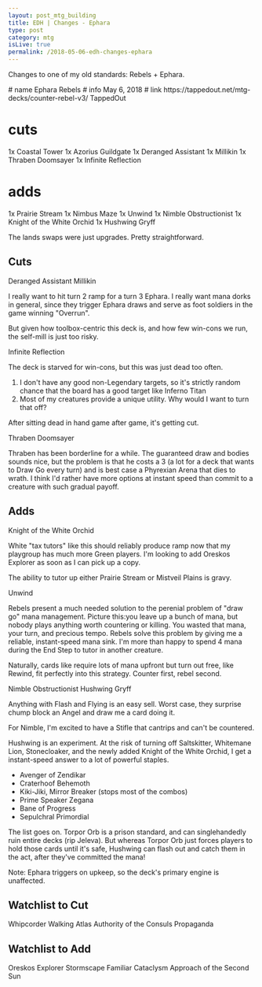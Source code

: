 ```yaml
---
layout: post_mtg_building
title: EDH | Changes - Ephara
type: post
category: mtg
isLive: true
permalink: /2018-05-06-edh-changes-ephara
---
```


Changes to one of my old standards: <auto-card name="Ramosian Captain">Rebels</auto-card> + <auto-card name="Ephara, God of the Polis">Ephara</auto-card>.

<auto-card-list-diff>
  # name Ephara Rebels
  # info May 6, 2018
  # link https://tappedout.net/mtg-decks/counter-rebel-v3/ TappedOut

  # cuts
  1x Coastal Tower
  1x Azorius Guildgate
  1x Deranged Assistant
  1x Millikin
  1x Thraben Doomsayer
  1x Infinite Reflection

  # adds
  1x Prairie Stream
  1x Nimbus Maze
  1x Unwind
  1x Nimble Obstructionist
  1x Knight of the White Orchid
  1x Hushwing Gryff
</auto-card-list-diff>

The lands swaps were just upgrades. Pretty straightforward.

## Cuts

<div class="center">
  <auto-card-image>Deranged Assistant</auto-card-image>
  <auto-card-image>Millikin</auto-card-image>
</div>

I really want to hit turn 2 ramp for a turn 3 Ephara. I really want mana dorks in general, since they trigger Ephara draws and serve as foot soldiers in the game winning "Overrun".

But given how toolbox-centric this deck is, and how few win-cons we run, the self-mill is just too risky.

<div class="center">
  <auto-card-image>Infinite Reflection</auto-card-image>
</div>

The deck is starved for win-cons, but this was just dead too often.

1. I don't have any good non-Legendary targets, so it's strictly random chance that the board has a good target like <auto-card>Inferno Titan</auto-card>
2. Most of my creatures provide a unique utility. Why would I want to turn that off?

After sitting dead in hand game after game, it's getting cut.

<div class="center">
  <auto-card-image>Thraben Doomsayer</auto-card-image>
</div>

Thraben has been borderline for a while. The guaranteed draw and bodies sounds nice, but the problem is that he costs a 3 (a lot for a deck that wants to Draw Go every turn) and is best case a Phyrexian Arena that dies to wrath. I think I'd rather have more options at instant speed than commit to a creature with such gradual payoff.

## Adds

<div class="center">
  <auto-card-image>Knight of the White Orchid</auto-card-image>
</div>

White "tax tutors" like this should reliably produce ramp now that my playgroup has much more Green players. I'm looking to add <auto-card>Oreskos Explorer</auto-card> as soon as I can pick up a copy.

The ability to tutor up either <auto-card>Prairie Stream</auto-card> or <auto-card>Mistveil Plains</auto-card> is gravy.

<div class="center">
  <auto-card-image>Unwind</auto-card-image>
</div>

Rebels present a much needed solution to the perenial problem of "draw go" mana management. Picture this:you leave up a bunch of mana, but nobody plays anything worth countering or killing. You wasted that mana, your turn, and precious tempo. Rebels solve this problem by giving me a reliable, instant-speed mana sink. I'm more than happy to spend 4 mana during the End Step to tutor in another creature.

Naturally, cards like require lots of mana upfront but turn out free, like <auto-card>Rewind</auto-card>, fit perfectly into this strategy. Counter first, rebel second.

<div class="center">
  <auto-card-image>Nimble Obstructionist</auto-card-image>
  <auto-card-image>Hushwing Gryff</auto-card-image>
</div>

Anything with Flash and Flying is an easy sell. Worst case, they surprise chump block an Angel and draw me a card doing it.

For Nimble, I'm excited to have a <auto-card>Stifle</auto-card> that cantrips and can't be countered.

Hushwing is an experiment. At the risk of turning off <auto-card>Saltskitter</auto-card>, <auto-card>Whitemane Lion</auto-card>, <auto-card>Stonecloaker</auto-card>, and the newly added <auto-card>Knight of the White Orchid</auto-card>, I get a instant-speed answer to a lot of powerful staples.

<ul>
  <li><auto-card>Avenger of Zendikar</auto-card></li>
  <li><auto-card>Craterhoof Behemoth</auto-card></li>
  <li><auto-card>Kiki-Jiki, Mirror Breaker</auto-card> (stops most of the combos)</li>
  <li><auto-card>Prime Speaker Zegana</auto-card></li>
  <li><auto-card>Bane of Progress</auto-card></li>
  <li><auto-card>Sepulchral Primordial</auto-card></li>
</ul>

The list goes on. <auto-card>Torpor Orb</auto-card> is a prison standard, and can singlehandedly ruin entire decks (rip <auto-card name="Jeleva, Nephalia's Scourge">Jeleva</auto-card>). But whereas Torpor Orb just forces players to hold those cards until it's safe, Hushwing can flash out and catch them in the act, after they've committed the mana!

Note: Ephara triggers on upkeep, so the deck's primary engine is unaffected.

## Watchlist to Cut

<div class="center mtg-small">
  <auto-card-image>Whipcorder</auto-card-image>
  <auto-card-image>Walking Atlas</auto-card-image>
  <auto-card-image>Authority of the Consuls</auto-card-image>
  <auto-card-image>Propaganda</auto-card-image>
</div>

## Watchlist to Add

<div class="center mtg-small">
  <auto-card-image>Oreskos Explorer</auto-card-image>
  <auto-card-image>Stormscape Familiar</auto-card-image>
  <auto-card-image>Cataclysm</auto-card-image>
  <auto-card-image>Approach of the Second Sun</auto-card-image>
</div>
